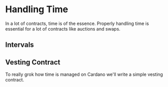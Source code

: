 # Handling Time

In a lot of contracts, time is of the essence.
Properly handling time is essential for a lot of contracts like auctions and swaps.

## Intervals

## Vesting Contract

To really grok how time is managed on Cardano we'll write a simple vesting contract.
